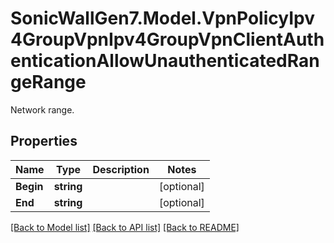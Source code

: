 # SonicWallGen7.Model.VpnPolicyIpv4GroupVpnIpv4GroupVpnClientAuthenticationAllowUnauthenticatedRangeRange
Network range.

## Properties

Name | Type | Description | Notes
------------ | ------------- | ------------- | -------------
**Begin** | **string** |  | [optional] 
**End** | **string** |  | [optional] 

[[Back to Model list]](../README.md#documentation-for-models) [[Back to API list]](../README.md#documentation-for-api-endpoints) [[Back to README]](../README.md)


